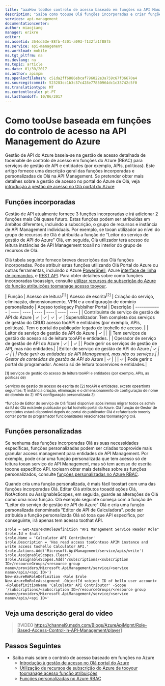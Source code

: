 ```yaml
---
title: "aaaHow tooUse controlo de acesso baseado em funções na API Management do Azure | Microsoft Docs"
description: "Saiba como toouse Olá funções incorporadas e criar funções personalizadas na API Management do Azure"
services: api-management
documentationcenter: 
author: miaojiang
manager: erikre
editor: 
ms.assetid: 364cd53e-88fb-4301-a093-f132fa1f88f5
ms.service: api-management
ms.workload: mobile
ms.tgt_pltfrm: na
ms.devlang: na
ms.topic: article
ms.date: 01/30/2017
ms.author: apimpm
ms.openlocfilehash: c51da2ff6886ebcaf796022e3a759c67f36670a4
ms.sourcegitcommit: 523283cc1b3c37c428e77850964dc1c33742c5f0
ms.translationtype: MT
ms.contentlocale: pt-PT
ms.lasthandoff: 10/06/2017
---
```

# <a name="how-toouse-role-based-access-control-in-azure-api-management"></a>Como tooUse baseada em funções do controlo de acesso na API Management do Azure
Gestão de API do Azure baseia-se na gestão de acesso detalhada de tooenable de controlo de acesso em funções do Azure (RBAC) para serviços de gestão de API e entidades (por exemplo, APIs, políticas). Este artigo fornece uma descrição geral das funções incorporadas e personalizadas de Olá na API Management. Se pretender obter mais detalhes sobre a gestão de acesso no portal do Azure de Olá, veja [introdução à gestão de acesso no Olá portal do Azure](https://azure.microsoft.com/en-us/documentation/articles/role-based-access-control-what-is/)

## <a name="built-in-roles"></a>Funções incorporadas
Gestão de API atualmente fornece 3 funções incorporadas e irá adicionar 2 funções mais Olá quase futuro. Estas funções podem ser atribuídas em âmbitos diferentes, incluindo a subscrição, o grupo de recursos e instância de API Management individuais. Por exemplo, se tooan utilizador ao nível do grupo de recursos de Olá é atribuída a função de "Leitor do serviço de gestão de API do Azure" Olá, em seguida, Olá utilizador terá acesso de leitura instâncias de API Management tooall no interior do grupo de recursos de Olá. 

Olá tabela seguinte fornece breves descrições das Olá funções incorporadas. Pode atribuir estas funções utilizando Olá Portal do Azure ou outras ferramentas, incluindo o Azure [PowerShell](https://docs.microsoft.com/en-us/azure/active-directory/role-based-access-control-manage-access-powershell), Azure [interface de linha de comandos](https://docs.microsoft.com/en-us/azure/active-directory/role-based-access-control-manage-access-azure-cli), e [REST API](https://docs.microsoft.com/en-us/azure/active-directory/role-based-access-control-manage-access-rest). Para obter detalhes sobre como funções incorporadas tooassign, consulte [utilizar recursos de subscrição do Azure do função atribuições toomanage acesso tooyour](https://azure.microsoft.com/en-us/documentation/articles/role-based-access-control-what-is/).

| Função          | Acesso de leitura<sup>[1]</sup> | Acesso de escrita<sup>[2]</sup> | Criação do serviço, eliminação, dimensionamento, VPN e a configuração de domínio personalizado | Acesso toolegacy Publsiher Portal | Descrição
| ------------- | ---- | ---- | ---- | ---- | ---- | ---- |
| Contribuinte de serviço de gestão de API do Azure | ✓ | ✓ | ✓ | ✓ | Superutilizador. Tem completa dos serviços de gestão do CRUD acesso tooAPI e entidades (por exemplo, APIs, políticas). Tem o portal do publicador legado de toohello de acesso. |
| Leitor de serviço de gestão de API do Azure | ✓ | | || Tem serviços de gestão do acesso só de leitura tooAPI e entidades. |
| Operador de serviço de gestão de API do Azure | ✓ | | ✓ | | Pode gerir os serviços de gestão de API, mas não entidades.|
| Editor de serviço de gestão de API do Azure<sup>*</sup> | ✓ | ✓ | |  | Pode gerir as entidades de API Management, mas não os serviços.|
| Gestor de conteúdos de gestão de API do Azure<sup>*</sup> | ✓ | | | ✓ | Pode gerir o portal do programador. Acesso só de leitura tooservices e entidades.|

<sup>[1] serviços de gestão do acesso de leitura tooAPI e entidades (por exemplo, APIs, as políticas de)</sup>

<sup>Serviços de gestão do acesso de escrita do [2] tooAPI e entidades, exceto opeartions seguintes: 1) instância criação, eliminação e o dimensionamento de configuração de nome de domínio do 2) VPN configuração personalizada 3)</sup>

<sup>\*função de Editor do serviço de Olá ficará disponível após iremos migrar todos os admin da IU do Olá existente publicador portal toohello portal do Azure. Olá função de Gestor de conteúdos estará disponível depois do portal do publicador Olá é refatorizado tooonly conter portal do programador funcionalidades relacionadas toomanaging Olá.</sup>  


## <a name="custom-roles"></a>Funções personalizadas
Se nenhuma das funções incorporadas Olá as suas necessidades específicas, funções personalizadas podem ser criadas tooprovide mais granular access management para entidades de API Management. Por exemplo, pode criar uma função personalizada que tem acesso só de leitura tooan serviço de API Management, mas só tem acesso de escrita tooone específico API. toolearn obter mais detalhes sobre as funções personalizados, consulte [funções personalizadas no Azure RBAC](https://docs.microsoft.com/en-us/azure/active-directory/role-based-access-control-custom-roles). 

Quando cria uma função personalizada, é mais fácil toostart com uma das funções incorporadas Olá. Editar Olá atributos tooadd ações Olá, NotActions ou AssignableScopes, em seguida, guarde as alterações de Olá como uma nova função. Olá exemplo seguinte começa com a função de "Leitor do serviço de gestão de API do Azure" Olá e cria uma função personalizada denominada "Editor de API de Calculadora". pode ser atribuída a função personalizada Olá só tooa que API específica, por conseguinte, irá apenas tem acesso toothat API. 

```
$role = Get-AzureRmRoleDefinition "API Management Service Reader Role"
$role.Id = $null
$role.Name = 'Calculator API Contributor'
$role.Description = 'Has read access tooContoso APIM instance and write access toohello Calculator API.'
$role.Actions.Add('Microsoft.ApiManagement/service/apis/write')
$role.AssignableScopes.Clear()
$role.AssignableScopes.Add('/subscriptions/<subscription ID>/resourceGroups/<resource group name>/providers/Microsoft.ApiManagement/service/<service name>/apis/<api ID>')
New-AzureRmRoleDefinition -Role $role
New-AzureRmRoleAssignment -ObjectId <object ID of hello user account> -RoleDefinitionName 'Calculator API Contributor' -Scope '/subscriptions/<subscription ID>/resourceGroups/<resource group name>/providers/Microsoft.ApiManagement/service/<service name>/apis/<api ID>'
```

## <a name="watch-a-video-overview"></a>Veja uma descrição geral do vídeo

> [!VIDEO https://channel9.msdn.com/Blogs/AzureApiMgmt/Role-Based-Access-Control-in-API-Management/player]
> 
> 

## <a name="next-steps"></a>Passos Seguintes

* Saiba mais sobre o controlo de acesso baseado em funções no Azure
  * [Introdução à gestão de acesso no Olá portal do Azure](https://azure.microsoft.com/en-us/documentation/articles/role-based-access-control-what-is/)
  * [Utilização de recursos de subscrição do Azure de tooyour toomanage acesso função atribuições](https://azure.microsoft.com/en-us/documentation/articles/role-based-access-control-what-is/)
  * [Funções personalizadas no Azure RBAC](https://docs.microsoft.com/en-us/azure/active-directory/role-based-access-control-custom-roles)
